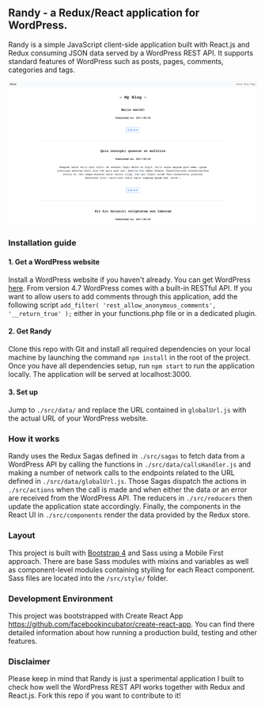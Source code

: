 <h2>Randy - a Redux/React application for WordPress.</h2>
<p>Randy is a simple JavaScript client-side application built with React.js and Redux consuming JSON data served by a WordPress REST API. It supports standard features of WordPress such as posts, pages, comments, categories and tags.</p>
<p align="center">
 <img src="https://github.com/RaymondMik/Randy_React4WordPress/blob/Randy/src/assets/images/screenshot.png" width="600" title="screenshot">
</p>

<h3>Installation guide</h3>
<h4>1. Get a WordPress website</h4>
Install a WordPress website if you haven't already. You can get WordPress <a href="https://wordpress.org/" target="blank">here</a>. From version 4.7 WordPress comes with a built-in RESTful API.
If you want to allow users to add comments through this application, add the following script <code>add_filter( 'rest_allow_anonymous_comments', '__return_true' );</code> either in your functions.php file or in a dedicated plugin.

<h4>2. Get Randy</h4>
Clone this repo with Git and install all required dependencies on your local machine by launching the command <code>npm install</code> in the root of the project. Once you have all dependencies setup, run <code>npm start</code> to run the application locally. The application will be served at localhost:3000.

<h4>3. Set up</h4>
Jump to <code>./src/data/</code> and replace the URL contained in <code>globalUrl.js</code> with the actual URL of your WordPress website.

<h3>How it works</h3>
Randy uses the Redux Sagas defined in <code>./src/sagas</code> to fetch data from a WordPress API by calling the functions in <code>./src/data/callsHandler.js</code> and making a number of network calls to the endpoints related to the URL defined in <code>./src/data/globalUrl.js</code>. Those Sagas dispatch the actions in <code>./src/actions</code> when the call is made and when either the data or an error are received from the WordPress API. The reducers in <code>./src/reducers</code> then update the application state accordingly. Finally, the components in the React UI in <code>./src/components</code> render the data provided by the Redux store.

<h3>Layout</h3>
This project is built with <a href="https://v4-alpha.getbootstrap.com/" target="blank">Bootstrap 4</a> and Sass using a Mobile First approach. There are base Sass modules with mixins and variables as well as component-level modules containing styiling for each React component. Sass files are located into the <code>/src/style/</code> folder.

<h3>Development Environment</h3>
This project was bootstrapped with Create React App <a href="https://github.com/facebookincubator/create-react-app"target="blank">https://github.com/facebookincubator/create-react-app</a>. You can find there detailed information about how running a production build, testing and other features.

<h3>Disclaimer</h3>
Please keep in mind that Randy is just a sperimental application I built to check how well the WordPress REST API works together with Redux and React.js. Fork this repo if you want to contribute to it!
